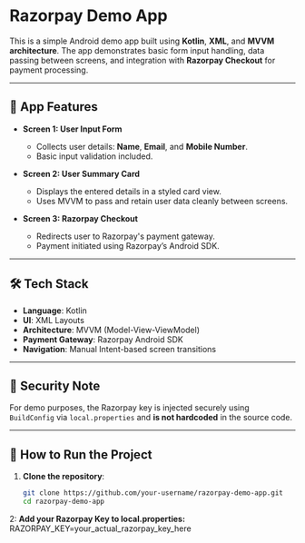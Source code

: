 # Razorpay Demo App

This is a simple Android demo app built using **Kotlin**, **XML**, and **MVVM architecture**. The app demonstrates basic form input handling, data passing between screens, and integration with **Razorpay Checkout** for payment processing.

---

## 📱 App Features

- **Screen 1: User Input Form**
  - Collects user details: **Name**, **Email**, and **Mobile Number**.
  - Basic input validation included.

- **Screen 2: User Summary Card**
  - Displays the entered details in a styled card view.
  - Uses MVVM to pass and retain user data cleanly between screens.

- **Screen 3: Razorpay Checkout**
  - Redirects user to Razorpay's payment gateway.
  - Payment initiated using Razorpay’s Android SDK.

---

## 🛠 Tech Stack

- **Language**: Kotlin
- **UI**: XML Layouts
- **Architecture**: MVVM (Model-View-ViewModel)
- **Payment Gateway**: Razorpay Android SDK
- **Navigation**: Manual Intent-based screen transitions

---

## 🔐 Security Note

For demo purposes, the Razorpay key is injected securely using `BuildConfig` via `local.properties` and **is not hardcoded** in the source code.

---

## 🚀 How to Run the Project

1. **Clone the repository**:
   ```bash
   git clone https://github.com/your-username/razorpay-demo-app.git
   cd razorpay-demo-app

  2: **Add your Razorpay Key to local.properties:**
     RAZORPAY_KEY=your_actual_razorpay_key_here
